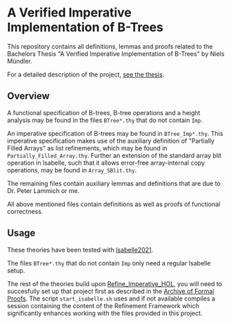 # A Verified Imperative Implementation of B-Trees

This repository contains all definitions, lemmas and proofs
related to the Bachelors Thesis "A Verified Imperative Implementation of B-Trees"
by Niels Mündler.

For a detailed description of the project, [see the thesis](https://github.com/nielstron/btrees-thesis).

## Overview

A functional specification of B-trees, B-tree operations and a
height analysis may be found in
the files `BTree*.thy` that do not contain `Imp`.

An imperative specification of B-trees may be found in `BTree_Imp*.thy`.
This imperative specification makes use of the auxiliary definition
of "Partially Filled Arrays" as list refinements, which may be found in `Partially_Filled_Array.thy`.
Further an extension of the standard array blit operation in Isabelle,
such that it allows error-free array-internal copy operations,
may be found in `Array_SBlit.thy`.

The remaining files contain auxiliary lemmas and definitions that are due to
Dr. Peter Lammich or me. 

All above mentioned files contain definitions as well as proofs of functional correctness.


## Usage

These theories have been tested with [Isabelle2021](https://isabelle.in.tum.de/website-Isabelle2021/index.html).

The files `BTree*.thy` that do not contain `Imp` only need a regular Isabelle setup.

The rest of the theories build upon [Refine_Imperative_HOL](https://www.isa-afp.org/entries/Refine_Imperative_HOL.html), you will need to succesfully set up that project first as described in the [Archive of Formal Proofs](https://www.isa-afp.org/using.html).
The script `start_isabelle.sh` uses and if not available compiles a session
containing the content of the Refinement Framework which significantly enhances
working with the files provided in this project.
